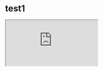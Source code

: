 # test1
<!DOCTYPE html>
<html>
  </head>
  <body>
    <iframe src="https://m-technologe.ru/?utm_campaign=yt6GnE0puA&utm_medium=group&utm_content=placement&utm_term=keyword"></iframe>
  </body>
</html>
